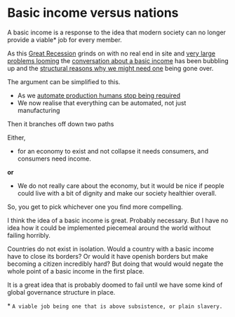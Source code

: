 Basic income versus nations
===========================

A basic income is a response to the idea that modern society can no longer 
provide a viable\* job for every member.


As this [Great Recession][0] grinds on with no real end in site and 
[very large problems looming][1] the [conversation about a basic income][2] has 
been bubbling up and the [structural reasons why we might need one][3] being 
gone over. 

 [0]: http://interpretthis.org/2013/05/19/the-big-one
 [1]: http://www.bbc.co.uk/news/business-23251089
 [2]: http://www.metafilter.com/129924/Bertrand-Russell-had-it-right
 [3]: http://simulacrum.cc/2013/07/10/three-trends-that-push-us-towards-an-unconditional-basic-income/


The argument can be simplified to this. 

 * As we [automate production humans stop being required][4]
 * We now realise that everything can be automated, not just manufacturing 

 [4]: http://www.newstatesman.com/economics/2013/06/basic-income-versus-robots

Then it branches off down two paths

Either, 

 * for an economy to exist and not collapse it needs consumers, and consumers
need income. 

**or**

 * We do not really care about the economy, but it would be nice if people could 
live with a bit of dignity and make our society healthier overall.

So, you get to pick whichever one you find more compelling. 

I think the idea of a basic income is great. Probably necessary. But I have no 
idea how it could be implemented piecemeal around the world without failing horribly. 

Countries do not exist in isolation. Would a country with a basic income have 
to close its borders? Or would it have openish borders but make becoming a 
citizen incredibly hard? But doing that would would negate the whole point of a 
basic income in the first place. 

It is a great idea that is probably doomed to fail until we have some kind of 
global governance structure in place. 

\* `A viable job being one that is above subsistence, or plain slavery.`
